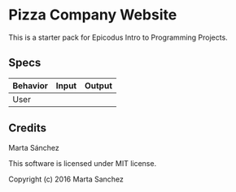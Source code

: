 # Pizza Company Website

This is a starter pack for Epicodus Intro to Programming Projects.

## Specs

| Behavior | Input | Output |
|---|---|---|
|User

## Credits

Marta Sánchez

This software is licensed under MIT license.

Copyright (c) 2016 Marta Sanchez
